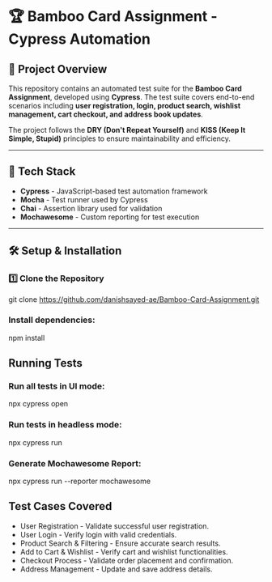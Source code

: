 # 🏆 Bamboo Card Assignment - Cypress Automation

## 📌 Project Overview
This repository contains an automated test suite for the **Bamboo Card Assignment**, developed using **Cypress**. The test suite covers end-to-end scenarios including **user registration, login, product search, wishlist management, cart checkout, and address book updates**.

The project follows the **DRY (Don't Repeat Yourself)** and **KISS (Keep It Simple, Stupid)** principles to ensure maintainability and efficiency.

---

## 🚀 Tech Stack
- **Cypress** - JavaScript-based test automation framework  
- **Mocha** - Test runner used by Cypress  
- **Chai** - Assertion library used for validation  
- **Mochawesome** - Custom reporting for test execution  

---

## 🛠️ Setup & Installation
### **1️⃣ Clone the Repository**

git clone https://github.com/danishsayed-ae/Bamboo-Card-Assignment.git

### Install dependencies:

npm install


## Running Tests

### Run all tests in UI mode:

npx cypress open

### Run tests in headless mode:

npx cypress run

### Generate Mochawesome Report:

npx cypress run --reporter mochawesome


## Test Cases Covered
- User Registration - Validate successful user registration.
- User Login - Verify login with valid credentials.
- Product Search & Filtering - Ensure accurate search results.
- Add to Cart & Wishlist - Verify cart and wishlist functionalities.
- Checkout Process - Validate order placement and confirmation.
- Address Management - Update and save address details.
